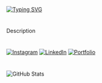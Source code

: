[![Typing SVG](https://readme-typing-svg.demolab.com?font=JetBrains+Mono&size=32&duration=4000&pause=1000&color=3CAEEB&center=true&vCenter=true&width=435&lines=Gustavo+Guimar%C3%A3es+Lins)](https://git.io/typing-svg)

#

<p>Description<p/>

# 

[![Instagram](https://img.shields.io/badge/-Instagram-000?style=for-the-badge&logo=instagram&logoColor=3CAEEB)](https://www.instagram.com/1gustavolins/) [![LinkedIn](https://img.shields.io/badge/LinkedIn-000?style=for-the-badge&logo=linkedin&logoColor=3CAEEB)](https://www.linkedin.com/in/gustavoglins/) [![Portfolio](https://img.shields.io/badge/Portfolio-000?style=for-the-badge&logo=todoist&logoColor=3CAEEB)](https://seulink.com)
 
# 

![GitHub Stats](https://github-readme-stats.vercel.app/api?username=GustavoGLins&theme=default&bg_color=000&border_color=3CAEEB&show_icons=true&icon_color=3CAEEB&title_color=FFF&text_color=FFF&)
